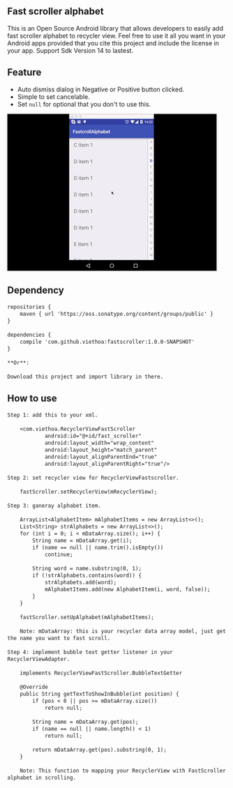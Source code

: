 Fast scroller alphabet
-----
This is an Open Source Android library that allows developers to easily add fast scroller alphabet to recycler view.
Feel free to use it all you want in your Android apps provided that you cite this project and include the license in your app.
Support Sdk Version 14 to lastest.

Feature
-----
- Auto dismiss dialog in Negative or Positive button clicked.
- Simple to set cancelable.
- Set `null` for optional that you don't to use this.

![](https://github.com/viethoa/image-repositories/blob/master/fastcsrcolleralphabet.gif "Fast scroller alphabet")

Dependency
-----
    repositories {
        maven { url 'https://oss.sonatype.org/content/groups/public' }
    }

    dependencies {
        compile 'com.github.viethoa:fastscroller:1.0.0-SNAPSHOT'
    }

    **Or**:

    Download this project and import library in there.

How to use
-----
    Step 1: add this to your xml.

        <com.viethoa.RecyclerViewFastScroller
                android:id="@+id/fast_scroller"
                android:layout_width="wrap_content"
                android:layout_height="match_parent"
                android:layout_alignParentEnd="true"
                android:layout_alignParentRight="true"/>

    Step 2: set recycler view for RecyclerViewFastscroller.

        fastScroller.setRecyclerView(mRecyclerView);

    Step 3: ganeray alphabet item.

        ArrayList<AlphabetItem> mAlphabetItems = new ArrayList<>();
        List<String> strAlphabets = new ArrayList<>();
        for (int i = 0; i < mDataArray.size(); i++) {
            String name = mDataArray.get(i);
            if (name == null || name.trim().isEmpty())
                continue;

            String word = name.substring(0, 1);
            if (!strAlphabets.contains(word)) {
                strAlphabets.add(word);
                mAlphabetItems.add(new AlphabetItem(i, word, false));
            }
        }

        fastScroller.setUpAlphabet(mAlphabetItems);

        Note: mDataArray: this is your recycler data array model, just get the name you want to fast scroll.

    Step 4: implement bubble text getter listener in your RecyclerViewAdapter.

        implements RecyclerViewFastScroller.BubbleTextGetter

        @Override
        public String getTextToShowInBubble(int position) {
            if (pos < 0 || pos >= mDataArray.size())
                return null;

            String name = mDataArray.get(pos);
            if (name == null || name.length() < 1)
                return null;

            return mDataArray.get(pos).substring(0, 1);
        }

        Note: This function to mapping your RecyclerView with FastScroller alphabet in scrolling.





